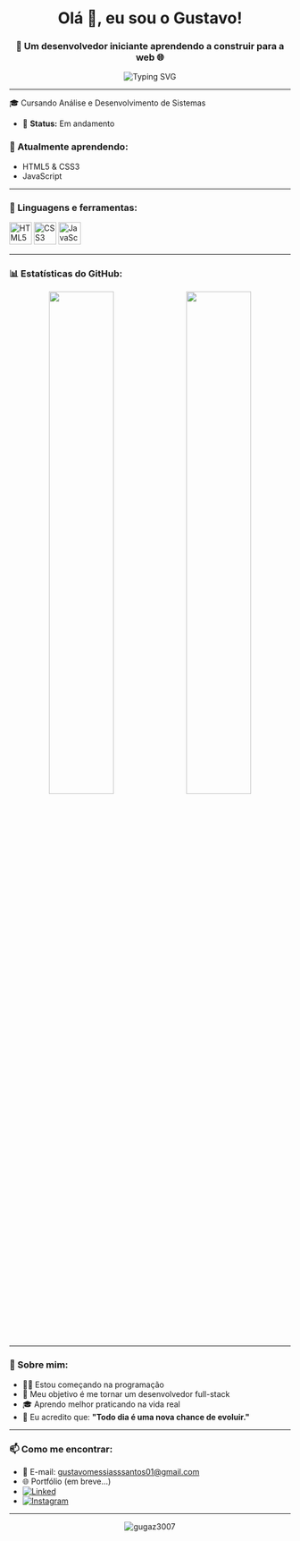 <h1 align="center">Olá 👋, eu sou o Gustavo!</h1>
<h3 align="center">🚀 Um desenvolvedor iniciante aprendendo a construir para a web 🌐</h3>

<p align="center">
  <img src="https://readme-typing-svg.herokuapp.com?font=Fira+Code&duration=3000&pause=1000&center=true&vCenter=true&width=600&lines=Olá+mundo!;Aprendendo+HTML%2C+CSS+e+JavaScript.;Empolgado+para+começar+minha+carreira+como+dev!" alt="Typing SVG" />
</p>

---
🎓 Cursando Análise e Desenvolvimento de Sistemas
- 📅 **Status:** Em andamento

### 🌱 Atualmente aprendendo:
- HTML5 & CSS3  
- JavaScript

---

### 🧰 Linguagens e ferramentas:

<p align="left">
  <img src="https://cdn.jsdelivr.net/gh/devicons/devicon/icons/html5/html5-original.svg" width="40px" alt="HTML5"/>
  <img src="https://cdn.jsdelivr.net/gh/devicons/devicon/icons/css3/css3-original.svg" width="40px" alt="CSS3"/>
  <img src="https://cdn.jsdelivr.net/gh/devicons/devicon/icons/javascript/javascript-original.svg" width="40px" alt="JavaScript"/>
</p>

---

### 📊 Estatísticas do GitHub:

<p align="center">
  <img src="https://github-readme-stats.vercel.app/api?username=gugaz3007&show_icons=true&theme=radical" width="48%" />
  <img src="https://github-readme-stats.vercel.app/api/top-langs/?username=gugaz3007&layout=compact&theme=radical" width="48%" />
</p>

---

### 💬 Sobre mim:

- 🧑‍💻 Estou começando na programação  
- 🎯 Meu objetivo é me tornar um desenvolvedor full-stack 
- 🎓 Aprendo melhor praticando na vida real  
- 🧠 Eu acredito que: **"Todo dia é uma nova chance de evoluir."**

---

### 📫 Como me encontrar:

- 📧 E-mail: gustavomessiasssantos01@gmail.com 
- 🌐 Portfólio (em breve...)  
- [![Linked](https://img.shields.io/badge/LinkedIn-0A66C2?style=for-the-badge&logo=linkedin&logoColor=white)](https://www.linkedin.com/in/gustavo-messias-dos-santos-097564218/)
- [![Instagram](https://img.shields.io/badge/Instagram-E4405F?style=for-the-badge&logo=instagram&logoColor=white)](https://www.instagram.com/messiass07)


---

<p align="center">
  <img src="https://komarev.com/ghpvc/?username=gugaz3007&label=Visualiza%C3%A7%C3%B5es+do+perfil&color=blue&style=flat" alt="gugaz3007" />
</p>
